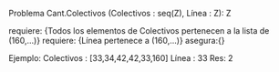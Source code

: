 Problema Cant.Colectivos (Colectivos : seq(Z), Línea : Z): Z

requiere: {Todos los elementos de Colectivos pertenecen a la lista de (160,...)}
requiere: {Línea pertenece a  (160,...)}
asegura:{}

Ejemplo:
Colectivos : [33,34,42,42,33,160]
Línea : 33
Res: 2